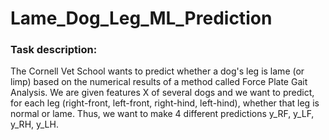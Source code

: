 # Lame_Dog_Leg_ML_Prediction

### Task description:
The Cornell Vet School wants to predict whether a dog's leg is lame (or limp) based on the numerical results of a method called Force Plate Gait Analysis. We are given features X of several dogs and we want to predict, for each leg (right-front, left-front, right-hind, left-hind), whether that leg is normal or lame. Thus, we want to make 4 different predictions y_RF, y_LF, y_RH, y_LH.

### 

